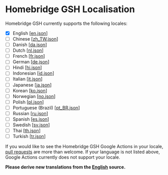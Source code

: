 # Homebridge GSH Localisation

Homebridge GSH currently supports the following locales:

- [x] English [[en.json](./en.json)]
- [ ] Chinese [[zh_TW.json](./zh_TW.json)]
- [ ] Danish [[da.json](./da.json)]
- [ ] Dutch [[nl.json](./nl.json)]
- [ ] French [[fr.json](./fr.json)]
- [ ] German [[de.json](./de.json)]
- [ ] Hindi [[hi.json](./hi.json)]
- [ ] Indonesian [[id.json](./id.json)]
- [ ] Italian [[it.json](./it.json)]
- [ ] Japanese [[ja.json](./ja.json)]
- [ ] Korean [[ko.json](./ko.json)]
- [ ] Norwegian [[no.json](./no.json)]
- [ ] Polish [[pl.json](./pl.json)]
- [ ] Portuguese (Brazil) [[pt_BR.json](./pt_BR.json)]
- [ ] Russian [[ru.json](./ru.json)]
- [ ] Spanish [[es.json](./es.json)]
- [ ] Swedish [[sv.json](./sv.json)]
- [ ] Thai [[th.json](./th.json)]
- [ ] Turkish [[tr.json](./tr.json)]

If you would like to see the Homebridge GSH Google Actions in your locale, [pull requests](https://help.github.com/en/articles/creating-a-pull-request) are more than welcome. If your language is not listed above, Google Actions currently does not support your locale.

**Please derive new translations from the [English](./en.json) source.**
